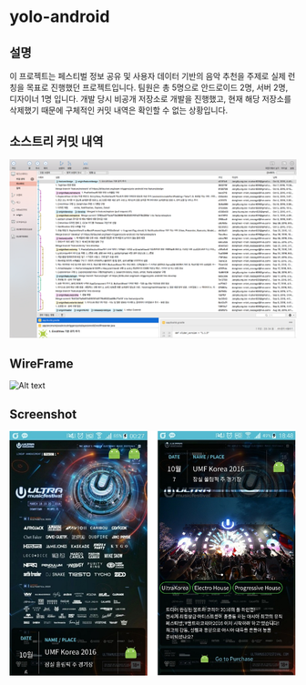 # yolo-android

## 설명
이 프로젝트는 페스티벌 정보 공유 및 사용자 데이터 기반의 음악 추천을 주제로 실제 런칭을 목표로 진행했던 프로젝트입니다. 팀원은 총 5명으로 안드로이드 2명, 서버 2명, 디자이너 1명 입니다. 개발 당시 비공개 저장소로 개발을 진행했고, 현재 해당 저장소를 삭제했기 때문에 구체적인 커밋 내역은 확인할 수 없는 상황입니다. 

## 소스트리 커밋 내역
![Alt text](/Sourcetree.jpg?raw=true "Optional Title")

## WireFrame
![Alt text](/Wireframe.jpg?raw=true "Optional Title")

## Screenshot
![Alt text](/screenshot1.jpeg?raw=true "Optional Title")
